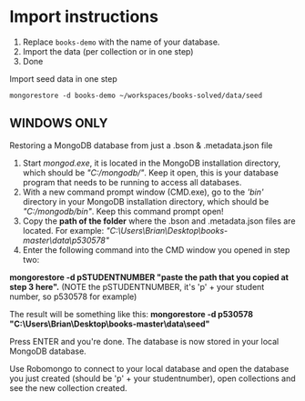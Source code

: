 Import instructions
===========
1. Replace `books-demo` with the name of your database.
1. Import the data (per collection or in one step)
1. Done

Import seed data in one step
```
mongorestore -d books-demo ~/workspaces/books-solved/data/seed
```

## WINDOWS ONLY

Restoring a MongoDB database from just a .bson & .metadata.json file

1. Start _mongod.exe_, it is located in the MongoDB installation directory, which should be _"C:/mongodb/"_. Keep it open, this is your database program that needs to be running to access all databases.
2. With a new command prompt window (CMD.exe), go to the _'bin'_ directory in your MongoDB installation directory, which should be _"C:/mongodb/bin"_. Keep this command prompt open!
3. Copy the __path of the folder__ where the .bson and .metadata.json files are located. For example: _"C:\Users\Brian\Desktop\books-master\data\p530578"_
4. Enter the following command into the CMD window you opened in step two:

__mongorestore -d pSTUDENTNUMBER "paste the path that you copied at step 3 here".__
(NOTE the pSTUDENTNUMBER, it's 'p' + your student number, so p530578 for example)

The result will be something like this: __mongorestore -d p530578 "C:\Users\Brian\Desktop\books-master\data\seed"__

Press ENTER and you're done. The database is now stored in your local MongoDB database.

Use Robomongo to connect to your local database and open the database you just created (should be 'p' + your studentnumber), open collections and see the new collection created.

